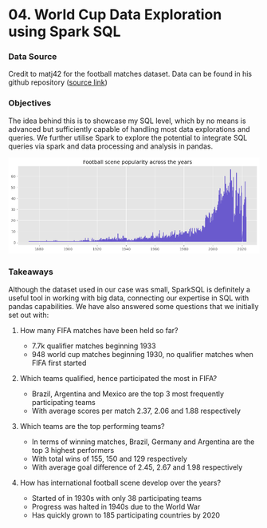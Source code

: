 # 04. World Cup Data Exploration using Spark SQL

### Data Source

Credit to matj42 for the football matches dataset. Data can be found in his github repository ([source link](https://github.com/martj42/international_results))

### Objectives

The idea behind this is to showcase my SQL level, which by no means is advanced but sufficiently capable of handling most data explorations and queries.
We further utilise Spark to explore the potential to integrate SQL queries via spark and data processing and analysis in pandas.

![football_matches_across_years](https://github.com/jad-22/business_analytics/blob/main/projects/04_eda_using_sparksql/04_football_across_years.png)

### Takeaways

Although the dataset used in our case was small, SparkSQL is definitely a useful tool in working with big data, connecting our expertise in SQL with pandas capabilities.
We have also answered some questions that we initially set out with:

1. How many FIFA matches have been held so far?
   * 7.7k qualifier matches beginning 1933
   * 948 world cup matches beginning 1930, no qualifier matches when FIFA first started

2. Which teams qualified, hence participated the most in FIFA?
   * Brazil, Argentina and Mexico are the top 3 most frequently participating teams 
   * With average scores per match 2.37, 2.06 and 1.88 respectively
   
3. Which teams are the top performing teams?
   * In terms of winning matches, Brazil, Germany and Argentina are the top 3 highest performers
   * With total wins of 155, 150 and 129 respectively
   * With average goal difference of 2.45, 2.67 and 1.98 respectively

4. How has international football scene develop over the years?
   * Started of in 1930s with only 38 participating teams
   * Progress was halted in 1940s due to the World War
   * Has quickly grown to 185 participating countries by 2020
